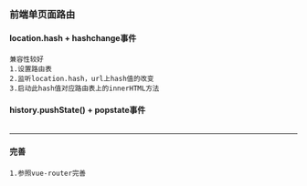 ### 前端单页面路由
#### location.hash + hashchange事件
```
兼容性较好
1.设置路由表
2.监听location.hash，url上hash值的改变
3.启动此hash值对应路由表上的innerHTML方法
```
#### history.pushState() + popstate事件
```
```
---
#### 完善
```
1.参照vue-router完善
```